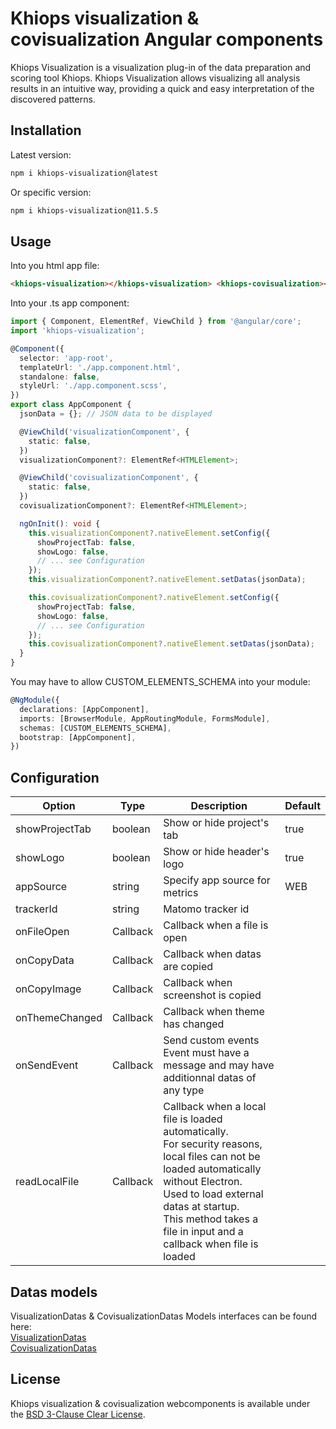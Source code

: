 # Khiops visualization & covisualization Angular components

Khiops Visualization is a visualization plug-in of the data preparation and scoring tool Khiops. Khiops Visualization allows visualizing all analysis results in an intuitive way, providing a quick and easy interpretation of the discovered patterns.

## Installation

Latest version:

```bash
npm i khiops-visualization@latest
```

Or specific version:

```bash
npm i khiops-visualization@11.5.5
```

## Usage

Into you html app file:

```html
<khiops-visualization></khiops-visualization> <khiops-covisualization></khiops-covisualization>
```

Into your .ts app component:

```ts
import { Component, ElementRef, ViewChild } from '@angular/core';
import 'khiops-visualization';

@Component({
  selector: 'app-root',
  templateUrl: './app.component.html',
  standalone: false,
  styleUrl: './app.component.scss',
})
export class AppComponent {
  jsonData = {}; // JSON data to be displayed

  @ViewChild('visualizationComponent', {
    static: false,
  })
  visualizationComponent?: ElementRef<HTMLElement>;

  @ViewChild('covisualizationComponent', {
    static: false,
  })
  covisualizationComponent?: ElementRef<HTMLElement>;

  ngOnInit(): void {
    this.visualizationComponent?.nativeElement.setConfig({
      showProjectTab: false,
      showLogo: false,
      // ... see Configuration
    });
    this.visualizationComponent?.nativeElement.setDatas(jsonData);

    this.covisualizationComponent?.nativeElement.setConfig({
      showProjectTab: false,
      showLogo: false,
      // ... see Configuration
    });
    this.covisualizationComponent?.nativeElement.setDatas(jsonData);
  }
}
```

You may have to allow CUSTOM_ELEMENTS_SCHEMA into your module:

```ts
@NgModule({
  declarations: [AppComponent],
  imports: [BrowserModule, AppRoutingModule, FormsModule],
  schemas: [CUSTOM_ELEMENTS_SCHEMA],
  bootstrap: [AppComponent],
})
```

## Configuration

| Option         | Type     | Description                                                                                                                                                                                                                                                    | Default |
| -------------- | -------- | -------------------------------------------------------------------------------------------------------------------------------------------------------------------------------------------------------------------------------------------------------------- | ------- |
| showProjectTab | boolean  | Show or hide project's tab                                                                                                                                                                                                                                     | true    |
| showLogo       | boolean  | Show or hide header's logo                                                                                                                                                                                                                                     | true    |
| appSource      | string   | Specify app source for metrics                                                                                                                                                                                                                                 | WEB     |
| trackerId      | string   | Matomo tracker id                                                                                                                                                                                                                                              |         |
| onFileOpen     | Callback | Callback when a file is open                                                                                                                                                                                                                                   |         |
| onCopyData     | Callback | Callback when datas are copied                                                                                                                                                                                                                                 |         |
| onCopyImage    | Callback | Callback when screenshot is copied                                                                                                                                                                                                                             |         |
| onThemeChanged | Callback | Callback when theme has changed                                                                                                                                                                                                                                |         |
| onSendEvent    | Callback | Send custom events<br> Event must have a message and may have additionnal datas of any type                                                                                                                                                                    |         |
| readLocalFile  | Callback | Callback when a local file is loaded automatically. <br>For security reasons, local files can not be loaded automatically without Electron.<br>Used to load external datas at startup.<br>This method takes a file in input and a callback when file is loaded |         |

## Datas models

VisualizationDatas & CovisualizationDatas Models interfaces can be found here:\
[VisualizationDatas](https://github.com/KhiopsML/khiops-visualization/blob/master/src/app/khiops-visualization/interfaces/app-datas.d.ts)\
[CovisualizationDatas](https://github.com/KhiopsML/khiops-visualization/blob/master/src/app/khiops-covisualization/interfaces/app-datas.d.ts)

## License

Khiops visualization & covisualization webcomponents is available under the [BSD 3-Clause Clear License](LICENSE).
